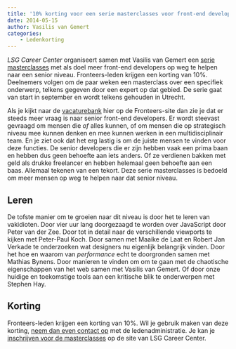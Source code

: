 ```yaml
---
title: '10% korting voor een serie masterclasses voor front-end developers'
date: 2014-05-15
author: Vasilis van Gemert
categories:
    - Ledenkorting
---
```


_LSG Career Center_ organiseert samen met Vasilis van Gemert een [serie masterclasses](http://www.lsgcareercenter.nl/trainingen/masterclass-frontend-development) met als doel meer front-end developers op weg te helpen naar een senior niveau. Fronteers-leden krijgen een korting van 10%. Deelnemers volgen om de paar weken een masterclass over een specifiek onderwerp, telkens gegeven door een expert op dat gebied. De serie gaat van start in september en wordt telkens gehouden in Utrecht.

Als je kijkt naar de [vacaturebank](/nl/werk-en-freelance/) hier op de Fronteers-site dan zie je dat er steeds meer vraag is naar senior front-end developers. Er wordt steevast gevraagd om mensen die _of_ alles kunnen, of om mensen die op strategisch niveau mee kunnen denken en mee kunnen werken in een multidisciplinair team. En je ziet ook dat het erg lastig is om de juiste mensen te vinden voor deze functies. De senior developers die er zijn hebben vaak een prima baan en hebben dus geen behoefte aan iets anders. Of ze verdienen bakken met geld als drukke freelancer en hebben helemaal geen behoefte aan een baas. Allemaal tekenen van een tekort. Deze serie masterclasses is bedoeld om meer mensen op weg te helpen naar dat senior niveau.

## Leren

De tofste manier om te groeien naar dit niveau is door het te leren van vakidioten. Door vier uur lang doorgezaagd te worden over JavaScript door Peter van der Zee. Door tot in detail naar de verschillende viewports te kijken met Peter-Paul Koch. Door samen met Maaike de Laat en Robert Jan Verkade te onderzoeken wat designers nu eigenlijk belangrijk vinden. Door het hoe en waarom van _performance_ echt te doorgronden samen met Mathias Bynens. Door manieren te vinden om om te gaan met de chaotische eigenschappen van het web samen met Vasilis van Gemert. Of door onze huidige en toekomstige tools aan een kritische blik te onderwerpen met Stephen Hay.

## Korting

Fronteers-leden krijgen een korting van 10%. Wil je gebruik maken van deze korting, [neem dan even contact op](/nl/vereniging/contact/) met de ledenadministratie. Je kan je [inschrijven voor de masterclasses](http://www.lsgcareercenter.nl/trainingen/masterclass-frontend-development) op de site van LSG Career Center.
